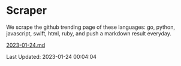 # Scraper

We scrape the github trending page of these languages: go, python, javascript, swift, html, ruby, and push a markdown result everyday.

[2023-01-24.md](https://github.com/henson/Scraper/blob/master/2023-01-24.md)

Last Updated: 2023-01-24 00:04:04